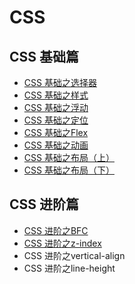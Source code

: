 # CSS

## CSS 基础篇

* [CSS 基础之选择器](base/Selector.md)
* [CSS 基础之样式](base/Style.md)
* [CSS 基础之浮动](base/Float.md)
* [CSS 基础之定位](base/Position.md)
* [CSS 基础之Flex](base/Flex.md)
* [CSS 基础之动画](base/Animation.md)
* [CSS 基础之布局（上）](base/Layout-part1.md)
* [CSS 基础之布局（下）](base/Layout-part2.md)

## CSS 进阶篇
* [CSS 进阶之BFC](advance/BFC.md)
* [CSS 进阶之z-index](advance/z-index.md)
* CSS 进阶之vertical-align
* CSS 进阶之line-height